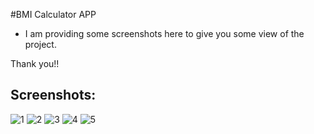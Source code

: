 #BMI Calculator APP
* I am providing some screenshots here to give you some view of the project.

Thank you!!
## Screenshots:
![1](ScreenShot/screenshot1.jpg)
![2](ScreenShot/screenshot2.jpg)
![3](ScreenShot/screenshot3.jpg)
![4](ScreenShot/screenshot4.jpg)
![5](ScreenShot/screenshot5.jpg)
